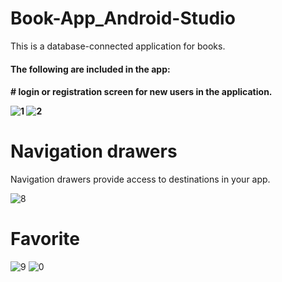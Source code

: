 # Book-App_Android-Studio
This is a database-connected application for books.

<h4>The following are included in the app:<h4>
# login or registration screen for new users in the application.

![1](https://user-images.githubusercontent.com/112755848/213519538-5d159b56-4b01-4703-82a2-5b56a601215d.JPG)
![2](https://user-images.githubusercontent.com/112755848/213519543-8ac1d696-f075-4bf8-bae8-10c4b006ea8b.JPG)

# Navigation drawers
Navigation drawers provide access to destinations in your app.

![8](https://user-images.githubusercontent.com/112755848/213520991-25691af1-b833-4d53-8f6b-3a989e4c6a89.JPG)

# Favorite

![9](https://user-images.githubusercontent.com/112755848/213521206-d180d9d7-9c49-49b5-ac28-bb281289f6e9.JPG)
![0](https://user-images.githubusercontent.com/112755848/213521210-b566504d-db1e-4d5a-bee5-6c7ba07d8d5b.JPG)


